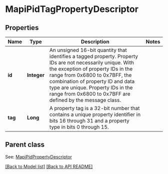 
# MapiPidTagPropertyDescriptor
## Properties
Name | Type | Description | Notes
------------ | ------------- | ------------- | -------------
**id** | **Integer** | An unsigned 16-bit quantity that identifies a tagged property. Property IDs are not necessarily unique. With the exception of property IDs in the range from 0x6800 to 0x7BFF, the combination of property ID and data type are unique. Property IDs in the range from 0x6800 to 0x7BFF are defined by the message class.              | 
**tag** | **Long** | A property tag is a 32-bit number that contains a unique property identifier in bits 16 through 31 and a property type in bits 0 through 15.              | 


## Parent class

See: [MapiPidPropertyDescriptor](MapiPidPropertyDescriptor.md)

[[Back to Model list]](Models.md) [[Back to API README]](README.md)

